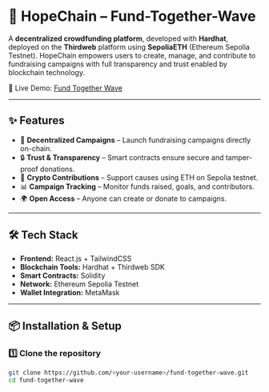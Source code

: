 # 🌟 HopeChain – Fund-Together-Wave  

A **decentralized crowdfunding platform**, developed with **Hardhat**, deployed on the **Thirdweb** platform using **SepoliaETH** (Ethereum Sepolia Testnet).
HopeChain empowers users to create, manage, and contribute to fundraising campaigns with full transparency and trust enabled by blockchain technology.  

🚀 Live Demo: [Fund Together Wave](https://share.google/tNLzFTHbX2Sk74dsQ)  

---

## ✨ Features  
- 🏦 **Decentralized Campaigns** – Launch fundraising campaigns directly on-chain.  
- 🔒 **Trust & Transparency** – Smart contracts ensure secure and tamper-proof donations.  
- 💸 **Crypto Contributions** – Support causes using ETH on Sepolia testnet.  
- 📊 **Campaign Tracking** – Monitor funds raised, goals, and contributors.  
- 🌍 **Open Access** – Anyone can create or donate to campaigns.  

---

## 🛠️ Tech Stack  
- **Frontend:** React.js + TailwindCSS  
- **Blockchain Tools:** Hardhat + Thirdweb SDK  
- **Smart Contracts:** Solidity  
- **Network:** Ethereum Sepolia Testnet  
- **Wallet Integration:** MetaMask  

---

## 📦 Installation & Setup  

### 1️⃣ Clone the repository  
```bash
git clone https://github.com/<your-username>/fund-together-wave.git
cd fund-together-wave
